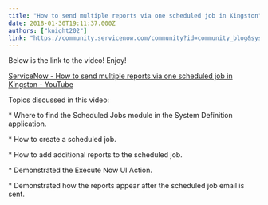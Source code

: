```yaml
---
title: "How to send multiple reports via one scheduled job in Kingston"
date: 2018-01-30T19:11:37.000Z
authors: ["knight202"]
link: "https://community.servicenow.com/community?id=community_blog&sys_id=d9dda6e9dbd0dbc01dcaf3231f96191f"
---
```

<p>Below is the link to the video! Enjoy!</p><p></p><p><a href="https://youtu.be/HI1LC_BAv9g" title="https://youtu.be/HI1LC_BAv9g">ServiceNow - How to send multiple reports via one scheduled job in Kingston - YouTube</a> </p><p></p><p>Topics discussed in this video:</p><p></p><p></p><p>* Where to find the Scheduled Jobs module in the System Definition application.</p><p>* How to create a scheduled job.</p><p>* How to add additional reports to the scheduled job.</p><p>* Demonstrated the Execute Now UI Action.</p><p>* Demonstrated how the reports appear after the scheduled job email is sent.</p>